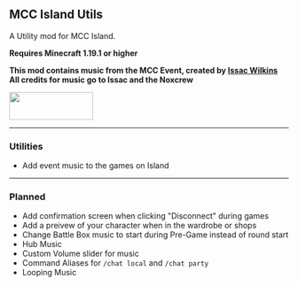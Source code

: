 ## MCC Island Utils

A Utility mod for MCC Island. 

**Requires Minecraft 1.19.1 or higher**

**This mod contains music from the MCC Event, created by [Issac Wilkins](https://open.spotify.com/artist/0AhY6cET8JCq1ARiwnTkGi)**\
**All credits for music go to Issac and the Noxcrew**

<a title="Fabric API" href="https://github.com/FabricMC/fabric">
    <img src="https://i.imgur.com/Ol1Tcf8.png" width="151" height="50" />
</a>

---

### Utilities
- Add event music to the games on Island

---

### Planned
- Add confirmation screen when clicking "Disconnect" during games
- Add a preivew of your character when in the wardrobe or shops
- Change Battle Box music to start during Pre-Game instead of round start
- Hub Music
- Custom Volume slider for music
- Command Aliases for `/chat local` and `/chat party`
- Looping Music
